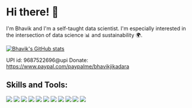 # Hi there! :wave:

I'm Bhavik and I'm a self-taught data scientist. I'm especially interested in the intersection of data science :bar_chart: and sustainability :earth_africa:. 

[![Bhavik's GitHub stats](https://github-readme-stats.vercel.app/api?username=Bhavik-Jikadara&hide=prs&count_private=true&show_icons=true&theme=algolia)](https://github.com/anuraghazra/github-readme-stats)

UPI id: 9687522696@upi
Donate: https://www.paypal.com/paypalme/bhavikjikadara

## Skills and Tools:
![](https://img.shields.io/badge/Code-Python-informational?style=flat&logo=python&logoColor=white&color=2a2e3d)
![](https://img.shields.io/badge/IDE-VSCode-informational?style=flat&logo=vscode&logoColor=white&color=2a2e3d)
![](https://img.shields.io/badge/JupterNotebook-informational?style=flat&logo=vscode&logoColor=white&color=2a2e3d)
![](https://img.shields.io/badge/Frontend-Bootstrap-informational?style=flat&logo=bootstrap&logoColor=white&color=2a2e3d)
![](https://img.shields.io/badge/MachineLearning-Supervised-informational?style=flat&logoColor=white&color=2a2e3d)
![](https://img.shields.io/badge/MachineLearning-Unsupervised-informational?style=flat&logoColor=white&color=2a2e3d)
![](https://img.shields.io/badge/DeepLearning-PyTorchLightning-informational?style=flat&logo=pytorch&logoColor=white&color=2a2e3d)
![](https://img.shields.io/badge/NLP-HuggingFace-informational?style=flat&logoColor=white&color=2a2e3d)
![](https://img.shields.io/badge/DataVisualization-Plotly-informational?style=flat&logo=plotly&logoColor=white&color=2a2e3d)
![](https://img.shields.io/badge/DataVisualization-Seaborn-informational?style=flat&logoColor=white&color=2a2e3d)
![](https://img.shields.io/badge/Deployment-Heroku-informational?style=flat&logo=heroku&logoColor=white&color=2a2e3d)

<!--
**Bhavik-Jikadara/Bhavik-Jikadara** is a ✨ _special_ ✨ repository because its `README.md` (this file) appears on your GitHub profile.

Here are some ideas to get you started:

- 🔭 I’m currently working on ...
- 🌱 I’m currently learning ...
- 👯 I’m looking to collaborate on ...
- 🤔 I’m looking for help with ...
- 💬 Ask me about ...
- 📫 How to reach me: ...
- 😄 Pronouns: ...
- ⚡ Fun fact: ...
-->
